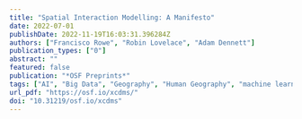 ```yaml
---
title: "Spatial Interaction Modelling: A Manifesto"
date: 2022-07-01
publishDate: 2022-11-19T16:03:31.396284Z
authors: ["Francisco Rowe", "Robin Lovelace", "Adam Dennett"]
publication_types: ["0"]
abstract: ""
featured: false
publication: "*OSF Preprints*"
tags: ["AI", "Big Data", "Geography", "Human Geography", "machine learning", "Physical Sciences and Mathematics", "simodels", "Social and Behavioral Sciences", "spatial flow data", "spatial interaction modelling", "Spatial Science", "Statistical Models", "Statistics and Probability"]
url_pdf: "https://osf.io/xcdms/"
doi: "10.31219/osf.io/xcdms"
---
```


